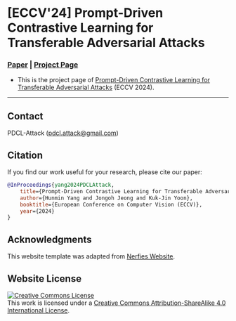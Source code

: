 # [ECCV'24] Prompt-Driven Contrastive Learning for Transferable Adversarial Attacks
### [Paper](https://arxiv.org/pdf/2407.20657) | [Project Page](https://pdcl-attack.github.io)

- This is the project page of [Prompt-Driven Contrastive Learning for Transferable Adversarial Attacks](https://arxiv.org/abs/2407.20657) (ECCV 2024).

---

## Contact
PDCL-Attack (pdcl.attack@gmail.com)


## Citation
If you find our work useful for your research, please cite our paper:

````BibTeX
@InProceedings{yang2024PDCLAttack,
    title={Prompt-Driven Contrastive Learning for Transferable Adversarial Attacks},
    author={Hunmin Yang and Jongoh Jeong and Kuk-Jin Yoon},
    booktitle={European Conference on Computer Vision (ECCV)},
    year={2024}
}
````


## Acknowledgments
This website template was adapted from [Nerfies Website](https://nerfies.github.io/).


## Website License
<a rel="license" href="http://creativecommons.org/licenses/by-sa/4.0/"><img alt="Creative Commons License" style="border-width:0" src="https://i.creativecommons.org/l/by-sa/4.0/88x31.png" /></a><br />This work is licensed under a <a rel="license" href="http://creativecommons.org/licenses/by-sa/4.0/">Creative Commons Attribution-ShareAlike 4.0 International License</a>.
